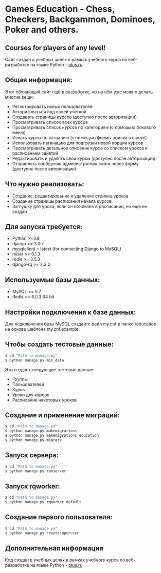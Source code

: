 #  Games Education - Chess, Checkers, Backgammon, Dominoes, Poker and others.

## Courses for players of any level!

Сайт создан в учебных целях в рамках учебного курса по веб-разработке на языке Python - [otus.ru](https://otus.ru)

## Общая информация:
Этот обучающий сайт ещё в разработке, но на нём уже можно делать многие вещи:
* Регистрировать новых пользователей  
* Авторизоваться под своей учёткой  
* Создавать страницы курсов (доступно после авторизации)  
* Просматривать список всех курсов  
* Просматривать список курсов по категориям (с помощью бокового меню)  
* Искать курсы по названию (с помощью формы поиска в шапке)  
* Использовать пагинацию для подгрузки новой порции курсов
* Просматривать детальное описание курса со списком уроков и расписанием занятий  
* Редактировать и удалять свои курсы (доступно после авторизации)
* Отправлять сообщения администратору сайта через форму (доступно после авторизации)

## Что нужно реализовать:
* Создание, редактирование и удаление стриниц уроков
* Создание страницы расписания начала курсов
* Заглушку для урока, если он объявлен в расписании, но ещё не создан

## Для запуска требуется:
* Python >=3.8
* django >= 3.0.7
* mysqlclient = latest (for connecting Django to MySQL)
* mixer >= 6.1.3
* redis >= 3.5.3
* django-rq >= 2.3.2


## Используемые базы данных:
* MySQL >= 5.7
* Redis >= 6.0.3 64 bit


## Настройки подключения к базе данных:
Для подключения базы MySQL создайте файл my.cnf в папке /education на основе шаблона my.cnf.example

## Чтобы создать тестовые данные:
```bash
$ cd "Path to manage.py"
$ python manage.py mix_data
```

Это создаст следующие тестовые данные:
* Группы
* Пользователей
* Курсы
* Уроки для курсов
* Расписание некоторых уроков
 
## Создание и применение миграций:
```bash
$ cd "Path to manage.py"
$ python manage.py makemigrations
$ python manage.py makemigrations education
$ python manage.py migrate
```

## Запуск сервера:
```bash
$ cd "Path to manage.py"
$ python manage.py runserver
```

## Запуск rqworker:
```bash
$ cd "Path to manage.py"
$ python manage.py rqworker default
```


## Создание первого пользователя:
```bash
$ cd "Path to manage.py"
$ python manage.py createsuperuser
``` 

## Дополнительная информация
Код создан в учебных целях в рамках учебного курса по веб-разработке на языке Python - [otus.ru](https://otus.ru)
